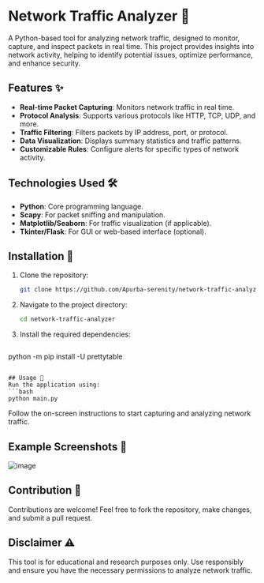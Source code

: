 # Network Traffic Analyzer 📡

A Python-based tool for analyzing network traffic, designed to monitor, capture, and inspect packets in real time. This project provides insights into network activity, helping to identify potential issues, optimize performance, and enhance security.

## Features ✨
- **Real-time Packet Capturing**: Monitors network traffic in real time.
- **Protocol Analysis**: Supports various protocols like HTTP, TCP, UDP, and more.
- **Traffic Filtering**: Filters packets by IP address, port, or protocol.
- **Data Visualization**: Displays summary statistics and traffic patterns.
- **Customizable Rules**: Configure alerts for specific types of network activity.

## Technologies Used 🛠️
- **Python**: Core programming language.
- **Scapy**: For packet sniffing and manipulation.
- **Matplotlib/Seaborn**: For traffic visualization (if applicable).
- **Tkinter/Flask**: For GUI or web-based interface (optional).

## Installation 🚀
1. Clone the repository:
   ```bash
   git clone https://github.com/Apurba-serenity/network-traffic-analyzer.git
   ```
2. Navigate to the project directory:
   ```bash
   cd network-traffic-analyzer
   ```
3. Install the required dependencies:
   ```bash
python -m pip install -U prettytable
   ```

## Usage 📖
Run the application using:
```bash
python main.py
```
Follow the on-screen instructions to start capturing and analyzing network traffic.

## Example Screenshots 📸
![image](https://github.com/user-attachments/assets/dd7861a0-1882-4c5a-8127-5a9f12d96474)

## Contribution 🤝
Contributions are welcome! Feel free to fork the repository, make changes, and submit a pull request.


## Disclaimer ⚠️
This tool is for educational and research purposes only. Use responsibly and ensure you have the necessary permissions to analyze network traffic.
